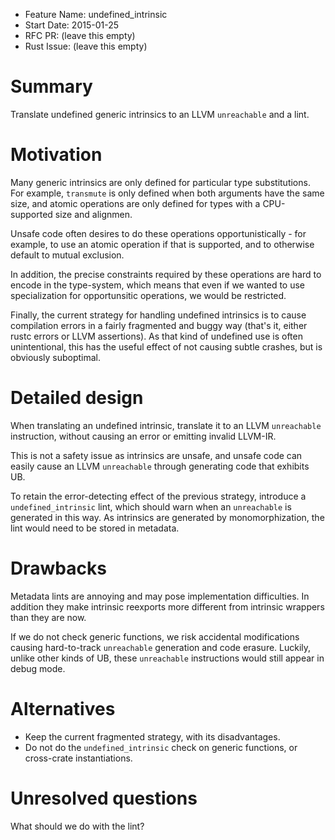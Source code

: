 - Feature Name: undefined_intrinsic
- Start Date: 2015-01-25
- RFC PR: (leave this empty)
- Rust Issue: (leave this empty)

# Summary
[summary]: #summary

Translate undefined generic intrinsics to an LLVM `unreachable`
and a lint.

# Motivation
[motivation]: #motivation

Many generic intrinsics are only defined for particular type substitutions. For
example, `transmute` is only defined when both arguments have the same size,
and atomic operations are only defined for types with a CPU-supported size
and alignmen.

Unsafe code often desires to do these operations opportunistically - for example,
to use an atomic operation if that is supported, and to otherwise default to
mutual exclusion.

In addition, the precise constraints required by these operations are hard
to encode in the type-system, which means that even if we wanted to use
specialization for opportunsitic operations, we would be restricted.

Finally, the current strategy for handling undefined intrinsics is
to cause compilation errors in a fairly fragmented and buggy way (that's
it, either rustc errors or LLVM assertions). As that kind of undefined
use is often unintentional, this has the useful effect of not causing
subtle crashes, but is obviously suboptimal.

# Detailed design
[design]: #detailed-design

When translating an undefined intrinsic, translate it to an LLVM `unreachable`
instruction, without causing an error or emitting invalid LLVM-IR.

This is not a safety issue as intrinsics are unsafe, and unsafe code can
easily cause an LLVM `unreachable` through generating code that exhibits
UB.

To retain the error-detecting effect of the previous strategy, introduce
a `undefined_intrinsic` lint, which should warn when an `unreachable`
is generated in this way. As intrinsics are generated by monomorphization,
the lint would need to be stored in metadata.

# Drawbacks
[drawbacks]: #drawbacks

Metadata lints are annoying and may pose implementation difficulties. In
addition they make intrinsic reexports more different from intrinsic
wrappers than they are now.

If we do not check generic functions, we risk accidental modifications
causing hard-to-track `unreachable` generation and code erasure. Luckily,
unlike other kinds of UB, these `unreachable` instructions would still
appear in debug mode.

# Alternatives
[alternatives]: #alternatives

 * Keep the current fragmented strategy, with its disadvantages.
 * Do not do the `undefined_intrinsic` check on generic functions, or
       cross-crate instantiations.

# Unresolved questions
[unresolved]: #unresolved-questions

What should we do with the lint?